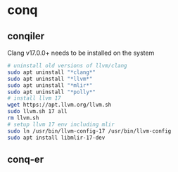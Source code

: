 # conq

## conqiler

Clang v17.0.0+ needs to be installed on the system
```bash
# uninstall old versions of llvm/clang
sudo apt uninstall "*clang*"
sudo apt uninstall "*llvm*"
sudo apt uninstall "*mlir*"
sudo apt uninstall "*polly*"
# install llvm 17
wget https://apt.llvm.org/llvm.sh
sudo llvm.sh 17 all
rm llvm.sh
# setup llvm 17 env including mlir
sudo ln /usr/bin/llvm-config-17 /usr/bin/llvm-config
sudo apt install libmlir-17-dev
```

## conq-er